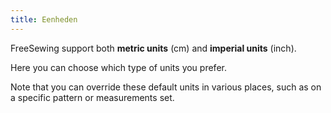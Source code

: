 ```yaml
---
title: Eenheden
---
```


FreeSewing support both **metric units** (cm) and **imperial units** (inch).

Here you can choose which type of units you prefer.

Note that you can override these default units in various places, such as on a specific pattern or measurements set.

